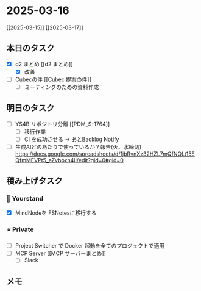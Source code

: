 # 2025-03-16

[[2025-03-15]] [[2025-03-17]]

## 本日のタスク

- [x] d2 まとめ [[d2 まとめ]]
	- [x] 改善
- [ ] Cubecの件 [[Cubec 提案の件]]
	- [ ] ミーティングのための資料作成

## 明日のタスク

- [ ] YS4B リポジトリ分離 [[PDM_S-1764]]
	- [ ] 移行作業
	- [ ] CI を成功させる -> あとBacklog Notify
- [ ] 生成AIどのあたりで使っているか？報告(火、水締切) https://docs.google.com/spreadsheets/d/1jbRvnXz32HZL7mQfNQLt15EQfmMEVPt5_aZvbbxn4lI/edit?gid=0#gid=0

## 積み上げタスク

### 🔵 Yourstand

- [x] MindNodeを FSNotesに移行する

### ⭐️ Private

- [ ] Project Switcher で Docker 起動を全てのプロジェクトで適用
- [ ] MCP Server [[MCP サーバーまとめ]]
	- [ ] Slack

## メモ
